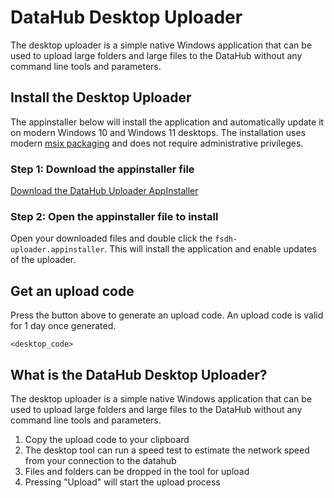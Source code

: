 # DataHub Desktop Uploader

The desktop uploader is a simple native Windows application that can be used to upload large folders and large files to the DataHub without any command line tools and parameters. 

## Install the Desktop Uploader

The appinstaller below will install the application and automatically update it on modern Windows 10 and Windows 11 desktops. The installation uses modern [msix packaging](https://learn.microsoft.com/en-ca/windows/msix/overview) and does not require administrative privileges.

### Step 1: Download the appinstaller file

[Download the DataHub Uploader AppInstaller](https://fsdhstoragedevpub.blob.core.windows.net/datahub-dist/fsdh-uploader.appinstaller)

### Step 2: Open the appinstaller file to install

Open your downloaded files and double click the `fsdh-uploader.appinstaller`. This will install the application and enable updates of the uploader.

## Get an upload code

Press the button above to generate an upload code. An upload code is valid for 1 day once generated.

`<desktop_code>`

## What is the DataHub Desktop Uploader?

The desktop uploader is a simple native Windows application that can be used to upload large folders and large files to the DataHub without any command line tools and parameters. 

1. Copy the upload code to your clipboard
1. The desktop tool can run a speed test to estimate the network speed from your connection to the datahub
1. Files and folders can be dropped in the tool for upload
1. Pressing "Upload" will start the upload process
